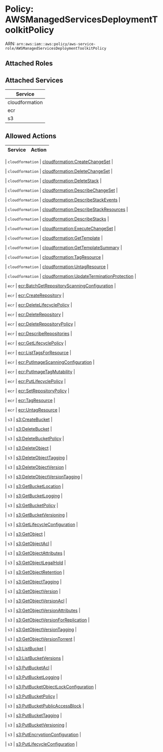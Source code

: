 # Policy: AWSManagedServicesDeploymentToolkitPolicy

ARN: `arn:aws:iam::aws:policy/aws-service-role/AWSManagedServicesDeploymentToolkitPolicy`

## Attached Roles

## Attached Services

| Service |
|---------|
| cloudformation |
| ecr |
| s3 |

## Allowed Actions

| Service | Action |
|:-------:|--------|

| `cloudformation` | [cloudformation:CreateChangeSet](../actions.md#cloudformation:createchangeset) |

| `cloudformation` | [cloudformation:DeleteChangeSet](../actions.md#cloudformation:deletechangeset) |

| `cloudformation` | [cloudformation:DeleteStack](../actions.md#cloudformation:deletestack) |

| `cloudformation` | [cloudformation:DescribeChangeSet](../actions.md#cloudformation:describechangeset) |

| `cloudformation` | [cloudformation:DescribeStackEvents](../actions.md#cloudformation:describestackevents) |

| `cloudformation` | [cloudformation:DescribeStackResources](../actions.md#cloudformation:describestackresources) |

| `cloudformation` | [cloudformation:DescribeStacks](../actions.md#cloudformation:describestacks) |

| `cloudformation` | [cloudformation:ExecuteChangeSet](../actions.md#cloudformation:executechangeset) |

| `cloudformation` | [cloudformation:GetTemplate](../actions.md#cloudformation:gettemplate) |

| `cloudformation` | [cloudformation:GetTemplateSummary](../actions.md#cloudformation:gettemplatesummary) |

| `cloudformation` | [cloudformation:TagResource](../actions.md#cloudformation:tagresource) |

| `cloudformation` | [cloudformation:UntagResource](../actions.md#cloudformation:untagresource) |

| `cloudformation` | [cloudformation:UpdateTerminationProtection](../actions.md#cloudformation:updateterminationprotection) |

| `ecr` | [ecr:BatchGetRepositoryScanningConfiguration](../actions.md#ecr:batchgetrepositoryscanningconfiguration) |

| `ecr` | [ecr:CreateRepository](../actions.md#ecr:createrepository) |

| `ecr` | [ecr:DeleteLifecyclePolicy](../actions.md#ecr:deletelifecyclepolicy) |

| `ecr` | [ecr:DeleteRepository](../actions.md#ecr:deleterepository) |

| `ecr` | [ecr:DeleteRepositoryPolicy](../actions.md#ecr:deleterepositorypolicy) |

| `ecr` | [ecr:DescribeRepositories](../actions.md#ecr:describerepositories) |

| `ecr` | [ecr:GetLifecyclePolicy](../actions.md#ecr:getlifecyclepolicy) |

| `ecr` | [ecr:ListTagsForResource](../actions.md#ecr:listtagsforresource) |

| `ecr` | [ecr:PutImageScanningConfiguration](../actions.md#ecr:putimagescanningconfiguration) |

| `ecr` | [ecr:PutImageTagMutability](../actions.md#ecr:putimagetagmutability) |

| `ecr` | [ecr:PutLifecyclePolicy](../actions.md#ecr:putlifecyclepolicy) |

| `ecr` | [ecr:SetRepositoryPolicy](../actions.md#ecr:setrepositorypolicy) |

| `ecr` | [ecr:TagResource](../actions.md#ecr:tagresource) |

| `ecr` | [ecr:UntagResource](../actions.md#ecr:untagresource) |

| `s3` | [s3:CreateBucket](../actions.md#s3:createbucket) |

| `s3` | [s3:DeleteBucket](../actions.md#s3:deletebucket) |

| `s3` | [s3:DeleteBucketPolicy](../actions.md#s3:deletebucketpolicy) |

| `s3` | [s3:DeleteObject](../actions.md#s3:deleteobject) |

| `s3` | [s3:DeleteObjectTagging](../actions.md#s3:deleteobjecttagging) |

| `s3` | [s3:DeleteObjectVersion](../actions.md#s3:deleteobjectversion) |

| `s3` | [s3:DeleteObjectVersionTagging](../actions.md#s3:deleteobjectversiontagging) |

| `s3` | [s3:GetBucketLocation](../actions.md#s3:getbucketlocation) |

| `s3` | [s3:GetBucketLogging](../actions.md#s3:getbucketlogging) |

| `s3` | [s3:GetBucketPolicy](../actions.md#s3:getbucketpolicy) |

| `s3` | [s3:GetBucketVersioning](../actions.md#s3:getbucketversioning) |

| `s3` | [s3:GetLifecycleConfiguration](../actions.md#s3:getlifecycleconfiguration) |

| `s3` | [s3:GetObject](../actions.md#s3:getobject) |

| `s3` | [s3:GetObjectAcl](../actions.md#s3:getobjectacl) |

| `s3` | [s3:GetObjectAttributes](../actions.md#s3:getobjectattributes) |

| `s3` | [s3:GetObjectLegalHold](../actions.md#s3:getobjectlegalhold) |

| `s3` | [s3:GetObjectRetention](../actions.md#s3:getobjectretention) |

| `s3` | [s3:GetObjectTagging](../actions.md#s3:getobjecttagging) |

| `s3` | [s3:GetObjectVersion](../actions.md#s3:getobjectversion) |

| `s3` | [s3:GetObjectVersionAcl](../actions.md#s3:getobjectversionacl) |

| `s3` | [s3:GetObjectVersionAttributes](../actions.md#s3:getobjectversionattributes) |

| `s3` | [s3:GetObjectVersionForReplication](../actions.md#s3:getobjectversionforreplication) |

| `s3` | [s3:GetObjectVersionTagging](../actions.md#s3:getobjectversiontagging) |

| `s3` | [s3:GetObjectVersionTorrent](../actions.md#s3:getobjectversiontorrent) |

| `s3` | [s3:ListBucket](../actions.md#s3:listbucket) |

| `s3` | [s3:ListBucketVersions](../actions.md#s3:listbucketversions) |

| `s3` | [s3:PutBucketAcl](../actions.md#s3:putbucketacl) |

| `s3` | [s3:PutBucketLogging](../actions.md#s3:putbucketlogging) |

| `s3` | [s3:PutBucketObjectLockConfiguration](../actions.md#s3:putbucketobjectlockconfiguration) |

| `s3` | [s3:PutBucketPolicy](../actions.md#s3:putbucketpolicy) |

| `s3` | [s3:PutBucketPublicAccessBlock](../actions.md#s3:putbucketpublicaccessblock) |

| `s3` | [s3:PutBucketTagging](../actions.md#s3:putbuckettagging) |

| `s3` | [s3:PutBucketVersioning](../actions.md#s3:putbucketversioning) |

| `s3` | [s3:PutEncryptionConfiguration](../actions.md#s3:putencryptionconfiguration) |

| `s3` | [s3:PutLifecycleConfiguration](../actions.md#s3:putlifecycleconfiguration) |
